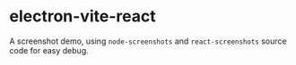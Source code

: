 # electron-vite-react

A screenshot demo, using `node-screenshots` and `react-screenshots` source code for easy debug.